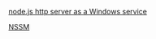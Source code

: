 [node.js http server as a Windows service](http://stackoverflow.com/questions/17640987/node-js-http-server-as-a-windows-service)

[NSSM](http://nssm.cc/usage)
